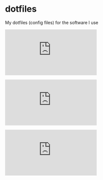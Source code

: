 # dotfiles
My dotfiles (config files) for the software I use

![Hyper JS Config](https://github.com/EosisWasTaken/dotfiles/blob/main/.hyper.js)

![VSCode Keybindings](https://github.com/EosisWasTaken/dotfiles/blob/main/keybindings.json)

![VSCode Settings](https://github.com/EosisWasTaken/dotfiles/blob/main/settings.json)
